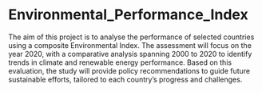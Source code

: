 # Environmental_Performance_Index
The aim of this project is to analyse the performance of selected countries using a composite Environmental Index.
The assessment will focus on the year 2020, with a comparative analysis spanning 2000 to 2020 to identify trends in climate and renewable energy 
performance. Based on this evaluation, the study will provide policy recommendations to guide future sustainable efforts, tailored to each country’s progress and challenges.
